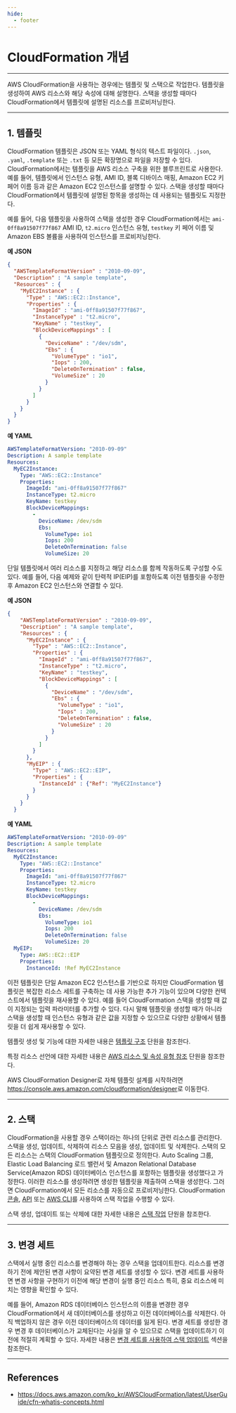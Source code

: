 ```yaml
---
hide:
  - footer
---
```


# CloudFormation 개념

---

AWS CloudFormation을 사용하는 경우에는 템플릿 및 스택으로 작업한다. 템플릿을 생성하여 AWS 리소스와 해당 속성에 대해 설명한다. 스택을 생성할 때마다 CloudFormation에서 템플릿에 설명된 리소스를 프로비저닝한다.

---

## 1. 템플릿

CloudFormation 템플릿은 JSON 또는 YAML 형식의 텍스트 파일이다. `.json`, `.yaml`, `.template` 또는 `.txt` 등 모든 확장명으로 파일을 저장할 수 있다. CloudFormation에서는 템플릿을 AWS 리소스 구축을 위한 블루프린트로 사용한다. 예를 들어, 템플릿에서 인스턴스 유형, AMI ID, 블록 디바이스 매핑, Amazon EC2 키 페어 이름 등과 같은 Amazon EC2 인스턴스를 설명할 수 있다. 스택을 생성할 때마다 CloudFormation에서 템플릿에 설명된 항목을 생성하는 데 사용되는 템플릿도 지정한다.

예를 들어, 다음 템플릿을 사용하여 스택을 생성한 경우 CloudFormation에서는 `ami-0ff8a91507f77f867` AMI ID, `t2.micro` 인스턴스 유형, `testkey` 키 페어 이름 및 Amazon EBS 볼륨을 사용하여 인스턴스를 프로비저닝한다.

**예 JSON**

```json
{
  "AWSTemplateFormatVersion" : "2010-09-09",
  "Description" : "A sample template",
  "Resources" : {
    "MyEC2Instance" : {
      "Type" : "AWS::EC2::Instance",
      "Properties" : {
        "ImageId" : "ami-0ff8a91507f77f867",
        "InstanceType" : "t2.micro",
        "KeyName" : "testkey",
        "BlockDeviceMappings" : [
          {
            "DeviceName" : "/dev/sdm",
            "Ebs" : {
              "VolumeType" : "io1",
              "Iops" : 200,
              "DeleteOnTermination" : false,
              "VolumeSize" : 20
            }
          }
        ]
      }
    }
  }
}
```

**예 YAML**

```yaml
AWSTemplateFormatVersion: "2010-09-09"
Description: A sample template
Resources:
  MyEC2Instance:
    Type: "AWS::EC2::Instance"
    Properties:
      ImageId: "ami-0ff8a91507f77f867"
      InstanceType: t2.micro
      KeyName: testkey
      BlockDeviceMappings:
        -
          DeviceName: /dev/sdm
          Ebs:
            VolumeType: io1
            Iops: 200
            DeleteOnTermination: false
            VolumeSize: 20
```

단일 템플릿에서 여러 리소스를 지정하고 해당 리소스를 함께 작동하도록 구성할 수도 있다. 예를 들어, 다음 예제와 같이 탄력적 IP(EIP)를 포함하도록 이전 템플릿을 수정한 후 Amazon EC2 인스턴스와 연결할 수 있다.

**예 JSON**

```json
{
    "AWSTemplateFormatVersion" : "2010-09-09",
    "Description" : "A sample template",
    "Resources" : {
      "MyEC2Instance" : {
        "Type" : "AWS::EC2::Instance",
        "Properties" : {
          "ImageId" : "ami-0ff8a91507f77f867",
          "InstanceType" : "t2.micro",
          "KeyName" : "testkey",
          "BlockDeviceMappings" : [
            {
              "DeviceName" : "/dev/sdm",
              "Ebs" : {
                "VolumeType" : "io1",
                "Iops" : 200,
                "DeleteOnTermination" : false,
                "VolumeSize" : 20
              }
            }
          ]
        }
      },
      "MyEIP" : {
        "Type" : "AWS::EC2::EIP",
        "Properties" : {
          "InstanceId" : {"Ref": "MyEC2Instance"}
        }
      }
    }
  }
```

**예 YAML**

```yaml
AWSTemplateFormatVersion: "2010-09-09"
Description: A sample template
Resources:
  MyEC2Instance:
    Type: "AWS::EC2::Instance"
    Properties:
      ImageId: "ami-0ff8a91507f77f867"
      InstanceType: t2.micro
      KeyName: testkey
      BlockDeviceMappings:
        -
          DeviceName: /dev/sdm
          Ebs:
            VolumeType: io1
            Iops: 200
            DeleteOnTermination: false
            VolumeSize: 20
  MyEIP:
    Type: AWS::EC2::EIP
    Properties:
      InstanceId: !Ref MyEC2Instance
```

이전 템플릿은 단일 Amazon EC2 인스턴스를 기반으로 하지만 CloudFormation 템플릿은 복잡한 리소스 세트를 구축하는 데 사용 가능한 추가 기능이 있으며 다양한 컨텍스트에서 템플릿을 재사용할 수 있다. 예를 들어 CloudFormation 스택을 생성할 때 값이 지정되는 입력 파라미터를 추가할 수 있다. 다시 말해 템플릿을 생성할 때가 아니라 스택을 생성할 때 인스턴스 유형과 같은 값을 지정할 수 있으므로 다양한 상황에서 템플릿을 더 쉽게 재사용할 수 있다.

템플릿 생성 및 기능에 대한 자세한 내용은 [템플릿 구조](https://docs.aws.amazon.com/ko_kr/AWSCloudFormation/latest/UserGuide/template-anatomy.html) 단원을 참조한다.

특정 리소스 선언에 대한 자세한 내용은 [AWS 리소스 및 속성 유형 참조](https://docs.aws.amazon.com/ko_kr/AWSCloudFormation/latest/UserGuide/aws-template-resource-type-ref.html) 단원을 참조한다.

AWS CloudFormation Designer로 자체 템플릿 설계를 시작하려면 <https://console.aws.amazon.com/cloudformation/designer>로 이동한다.

---

## 2. 스택

CloudFormation을 사용할 경우 스택이라는 하나의 단위로 관련 리소스를 관리한다. 스택을 생성, 업데이트, 삭제하여 리소스 모음을 생성, 업데이트 및 삭제한다. 스택의 모든 리소스는 스택의 CloudFormation 템플릿으로 정의한다. Auto Scaling 그룹, Elastic Load Balancing 로드 밸런서 및 Amazon Relational Database Service(Amazon RDS) 데이터베이스 인스턴스를 포함하는 템플릿을 생성했다고 가정한다. 이러한 리소스를 생성하려면 생성한 템플릿을 제출하여 스택을 생성한다. 그러면 CloudFormation에서 모든 리소스를 자동으로 프로비저닝한다. CloudFormation [콘솔](https://console.aws.amazon.com/cloudformation/), [API](https://docs.aws.amazon.com/AWSCloudFormation/latest/APIReference/) 또는 [AWS CLI](https://docs.aws.amazon.com/cli/latest/reference/cloudformation)를 사용하여 스택 작업을 수행할 수 있다.

스택 생성, 업데이트 또는 삭제에 대한 자세한 내용은 [스택 작업](https://docs.aws.amazon.com/ko_kr/AWSCloudFormation/latest/UserGuide/stacks.html) 단원을 참조한다.

---

## 3. 변경 세트

스택에서 실행 중인 리소스를 변경해야 하는 경우 스택을 업데이트한다. 리소스를 변경하기 전에 제안된 변경 사항이 요약된 변경 세트를 생성할 수 있다. 변경 세트를 사용하면 변경 사항을 구현하기 이전에 해당 변경이 실행 중인 리소스 특히, 중요 리소스에 미치는 영향을 확인할 수 있다.

예를 들어, Amazon RDS 데이터베이스 인스턴스의 이름을 변경한 경우 CloudFormation에서 새 데이터베이스를 생성하고 이전 데이터베이스를 삭제한다. 아직 백업하지 않은 경우 이전 데이터베이스의 데이터를 잃게 된다. 변경 세트를 생성한 경우 변경 후 데이터베이스가 교체된다는 사실을 알 수 있으므로 스택을 업데이트하기 이전에 적절히 계획할 수 있다. 자세한 내용은 [변경 세트를 사용하여 스택 업데이트](https://docs.aws.amazon.com/ko_kr/AWSCloudFormation/latest/UserGuide/using-cfn-updating-stacks-changesets.html) 섹션을 참조한다.

---

## References

- <https://docs.aws.amazon.com/ko_kr/AWSCloudFormation/latest/UserGuide/cfn-whatis-concepts.html>
